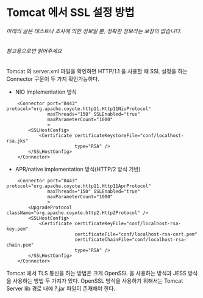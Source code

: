 # Tomcat 에서 SSL 설정 방법
###### 아래의 글은 테스트나 조사에 의한 정보일 뿐, 정확한 정보라는 보장이 없습니다.
###### 참고용으로만 읽어주세요

Tomcat 의 server.xml 파일을 확인하면 HTTP/1.1 을 사용할 때 SSL 설정을 하는 Connector 구문이 두 가지 확인가능하다.
* NIO Implementation 방식
```
    <Connector port="8443" protocol="org.apache.coyote.http11.Http11NioProtocol"
               maxThreads="150" SSLEnabled="true"
               maxParameterCount="1000"
               >
        <SSLHostConfig>
            <Certificate certificateKeystoreFile="conf/localhost-rsa.jks"
                         type="RSA" />
        </SSLHostConfig>
    </Connector>
```   



* APR/native implementation 방식(HTTP/2 방식 기반)
```
    <Connector port="8443" protocol="org.apache.coyote.http11.Http11AprProtocol"
               maxThreads="150" SSLEnabled="true"
               maxParameterCount="1000"
               >
        <UpgradeProtocol className="org.apache.coyote.http2.Http2Protocol" />
        <SSLHostConfig>
            <Certificate certificateKeyFile="conf/localhost-rsa-key.pem"
                         certificateFile="conf/localhost-rsa-cert.pem"
                         certificateChainFile="conf/localhost-rsa-chain.pem"
                         type="RSA" />
        </SSLHostConfig>
    </Connector>
```   



Tomcat 에서 TLS 통신을 하는 방법은 크게 OpenSSL 을 사용하는 방식과 JESS 방식을 사용하는 방법 두 가지가 있다.
OpenSSL 방식을 사용하기 위해서는 Tomcat Server lib 경로 내에 ?.jar 파일이 존재해야 한다.